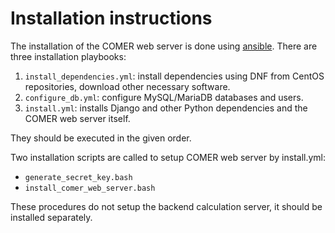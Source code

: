 # Installation instructions

The installation of the COMER web server is done using [ansible](https://www.ansible.com/). There are three installation playbooks:

1. `install_dependencies.yml`: install dependencies using DNF from CentOS repositories, download other necessary software.
2. `configure_db.yml`: configure MySQL/MariaDB databases and users.
3. `install.yml`: installs Django and other Python dependencies and the COMER web server itself.

They should be executed in the given order.

Two installation scripts are called to setup COMER web server by install.yml:

- `generate_secret_key.bash`
- `install_comer_web_server.bash`

These procedures do not setup the backend calculation server, it should be installed separately.
